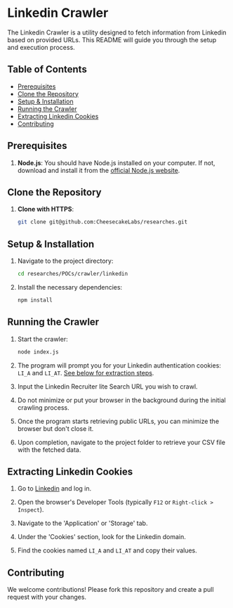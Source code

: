 
# Linkedin Crawler

The Linkedin Crawler is a utility designed to fetch information from Linkedin based on provided URLs. This README will guide you through the setup and execution process.

## Table of Contents

- [Prerequisites](#prerequisites)
- [Clone the Repository](#clone-the-repository)
- [Setup & Installation](#setup--installation)
- [Running the Crawler](#running-the-crawler)
- [Extracting Linkedin Cookies](#extracting-linkedin-cookies)
- [Contributing](#contributing)

## Prerequisites

1. **Node.js**: You should have Node.js installed on your computer. If not, download and install it from the [official Node.js website](https://nodejs.org/).

## Clone the Repository

1. **Clone with HTTPS**:
   ```bash
   git clone git@github.com:CheesecakeLabs/researches.git
   ```

## Setup & Installation

1. Navigate to the project directory:
   ```bash
   cd researches/POCs/crawler/linkedin
   ```

2. Install the necessary dependencies:
   ```bash
   npm install
   ```

## Running the Crawler

1. Start the crawler:
   ```bash
   node index.js
   ```

2. The program will prompt you for your Linkedin authentication cookies: `LI_A` and `LI_AT`. [See below for extraction steps](#extracting-linkedin-cookies).

3. Input the Linkedin Recruiter lite Search URL you wish to crawl.

4. Do not minimize or put your browser in the background during the initial crawling process.

5. Once the program starts retrieving public URLs, you can minimize the browser but don't close it.

6. Upon completion, navigate to the project folder to retrieve your CSV file with the fetched data.

## Extracting Linkedin Cookies

1. Go to [Linkedin](https://www.linkedin.com/) and log in.

2. Open the browser's Developer Tools (typically `F12` or `Right-click > Inspect`).

3. Navigate to the 'Application' or 'Storage' tab.

4. Under the 'Cookies' section, look for the Linkedin domain.

5. Find the cookies named `LI_A` and `LI_AT` and copy their values.

## Contributing

We welcome contributions! Please fork this repository and create a pull request with your changes.
